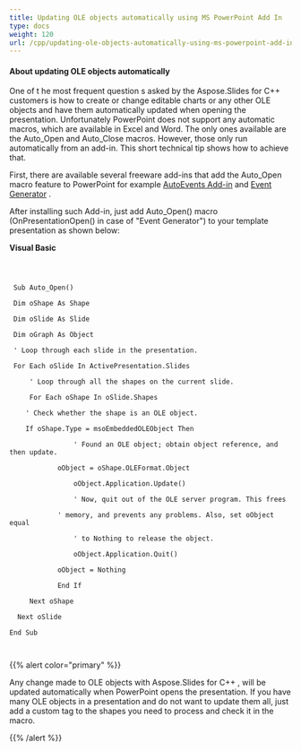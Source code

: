 ```yaml
---
title: Updating OLE objects automatically using MS PowerPoint Add In
type: docs
weight: 120
url: /cpp/updating-ole-objects-automatically-using-ms-powerpoint-add-in/
---
```


#### **About updating OLE objects automatically**
One of t he most frequent question s asked by the Aspose.Slides for C++ customers is how to create or change editable charts or any other OLE objects and have them automatically updated when opening the presentation. Unfortunately PowerPoint does not support any automatic macros, which are available in Excel and Word. The only ones available are the Auto_Open and Auto_Close macros. However, those only run automatically from an add-in. This short technical tip shows how to achieve that. 

First, there are available several freeware add-ins that add the Auto_Open macro feature to PowerPoint for example [AutoEvents Add-in](http://skp.mvps.org/autoevents.htm) and [Event Generator](http://officeone.mvps.org/eventgen/eventgen.html) . 

After installing such Add-in, just add Auto_Open() macro (OnPresentationOpen() in case of "Event Generator") to your template presentation as shown below: 

**Visual Basic**

```



 Sub Auto_Open()

 Dim oShape As Shape

 Dim oSlide As Slide

 Dim oGraph As Object

 ' Loop through each slide in the presentation.

 For Each oSlide In ActivePresentation.Slides

     ' Loop through all the shapes on the current slide.

     For Each oShape In oSlide.Shapes

 	' Check whether the shape is an OLE object.

 	If oShape.Type = msoEmbeddedOLEObject Then

    	 		' Found an OLE object; obtain object reference, and then update.

    		oObject = oShape.OLEFormat.Object

    		 	oObject.Application.Update()

     			' Now, quit out of the OLE server program. This frees

     		' memory, and prevents any problems. Also, set oObject equal

     			' to Nothing to release the object.

     			oObject.Application.Quit()

    		oObject = Nothing

    		End If

     Next oShape

  Next oSlide

End Sub



```

{{% alert color="primary" %}} 

Any change made to OLE objects with Aspose.Slides for C++ , will be updated automatically when PowerPoint opens the presentation. If you have many OLE objects in a presentation and do not want to update them all, just add a custom tag to the shapes you need to process and check it in the macro. 

{{% /alert %}}
